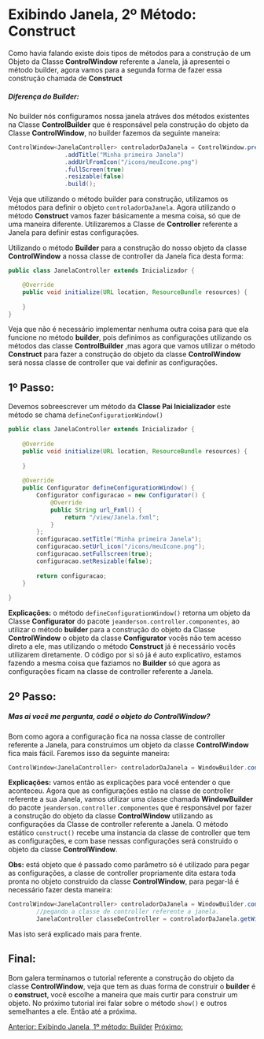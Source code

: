 # Exibindo Janela, 2º Método: Construct
Como havia falando existe dois tipos de métodos para a construção de um Objeto da Classe **ControlWindow** referente a Janela, já apresentei o método builder, agora
vamos para a segunda forma de fazer essa construção chamada de **Construct**
##### Diferença do Builder:
No builder nós configuramos nossa janela atráves dos métodos existentes na Classe **ControlBuilder** que é responsável pela construção do objeto da Classe **ControlWindow**,
no builder fazemos da seguinte maneira:
```java
ControlWindow<JanelaController> controladorDaJanela = ControlWindow.prepareBuilder("/view/Janela.fxml")
                .addTitle("Minha primeira Janela")
                .addUrlFromIcon("/icons/meuIcone.png")
                .fullScreen(true)
                .resizable(false)
                .build();
```
Veja que utilizando o método builder para construção, utilizamos os métodos para definir o objeto `controladorDaJanela`. Agora utilizando o método **Construct** vamos fazer básicamente
a mesma coisa, só que de uma maneira diferente. Utilizaremos a Classe de **Controller** referente a Janela para definir estas configurações.

Utilizando o método **Builder** para a construção do nosso objeto da classe **ControlWindow** a nossa classe de controller da Janela fica desta forma:
```java
public class JanelaController extends Inicializador {

    @Override
    public void initialize(URL location, ResourceBundle resources) {
        
    }    
}
```
Veja que não é necessário implementar nenhuma outra coisa para que ela funcione no método **builder**, pois definimos as configurações utilizando os métodos das classe **ControlBuilder**
,mas agora que vamos utilizar o método **Construct** para fazer a construção do objeto da classe **ControlWindow** será nossa classe de controller que vai definir as configurações. 

## 1º Passo:
Devemos sobreescrever um método da **Classe Pai Inicializador** este método se chama `defineConfigurationWindow()`
```java
public class JanelaController extends Inicializador {
    
    @Override
    public void initialize(URL location, ResourceBundle resources) {
        
    }
    
    @Override
    public Configurator defineConfigurationWindow() {
        Configurator configuracao = new Configurator() {
            @Override
            public String url_Fxml() {
                return "/view/Janela.fxml";
            }
        };
        configuracao.setTitle("Minha primeira Janela");
        configuracao.setUrl_icon("/icons/meuIcone.png");
        configuracao.setFullscreen(true);
        configuracao.setResizable(false);
        
        return configuracao;
    }
    
}

```

**Explicações:** o método `defineConfigurationWindow()` retorna um objeto da Classe **Configurator** do pacote `jeanderson.controller.componentes`, ao utilizar o método **builder** para
a construção do objeto da Classe **ControlWindow** o objeto da classe **Configurator** vocês não tem acesso direto a ele, mas utilizando o método **Construct** já é necessário
vocês utilizarem diretamente. O código por si só já é auto explicativo, estamos fazendo a mesma coisa que faziamos no **Builder** só que agora as configurações ficam na classe de 
controller referente a Janela.
## 2º Passo:

##### Mas ai você me pergunta, cadê o objeto do ControlWindow?
Bom como agora a configuração fica na nossa classe de controller referente a Janela, para construimos um objeto da classe **ControlWindow** fica mais fácil. Faremos isso da
seguinte maneira:
```java
ControlWindow<JanelaController> controladorDaJanela = WindowBuilder.construct(new JanelaController());
```
**Explicações:** vamos então as explicações para você entender o que aconteceu. Agora que as configurações estão na classe de controller referente a sua Janela, vamos utilizar
uma classe chamada **WindowBuilder** do pacote `jeanderson.controller.componentes` que é responsável por fazer a construção do objeto da classe **ControlWindow** utilizando
as configurações da Classe de controller referente a Janela. O método estático `construct()` recebe uma instancia da classe de controller que tem as configurações, e com base nessas
configurações será construido o objeto da classe **ControlWindow**. 

**Obs:** está objeto que é passado como parâmetro só é utilizado para pegar as configurações, a classe de controller propriamente dita estara toda pronta no objeto construido da 
classe **ControlWindow**, para pegar-lá é necessário fazer desta maneira:
```java
ControlWindow<JanelaController> controladorDaJanela = WindowBuilder.construct(new JanelaController());
        //pegando a classe de controller referente a janela.
        JanelaController classeDeController = controladorDaJanela.getWindow().getController();
```
Mas isto será explicado mais para frente.
## Final:
Bom galera terminamos o tutorial referente a construção do objeto da classe **ControlWindow**, veja que tem as duas forma de construir o **builder** é o **construct**, 
você escolhe a maneira que mais curtir para construir um objeto. No próximo tutorial irei falar sobre o método `show()` e outros semelhantes a ele. Então até a próxima.

[Anterior: Exibindo Janela, 1º método: Builder](https://github.com/jeanJavaMan/easyJavaFX/blob/master/tutorial/ExibindoJanelaBuilder.md) [Próximo:]()